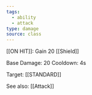 ```yaml
---
tags:
  - ability
  - attack
type: damage
source: class
---
```

[[ON HIT]]: Gain 20 [[Shield]]

Base Damage: 20
Cooldown: 4s

Target: [[STANDARD]]

See also: [[Attack]]